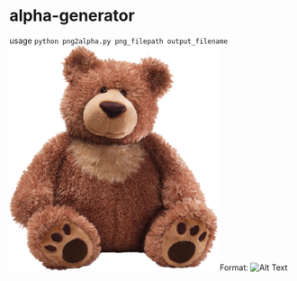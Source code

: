 # alpha-generator
usage ```python png2alpha.py png_filepath output_filename```
![GitHub Logo](/test.png)
Format: ![Alt Text](url)
